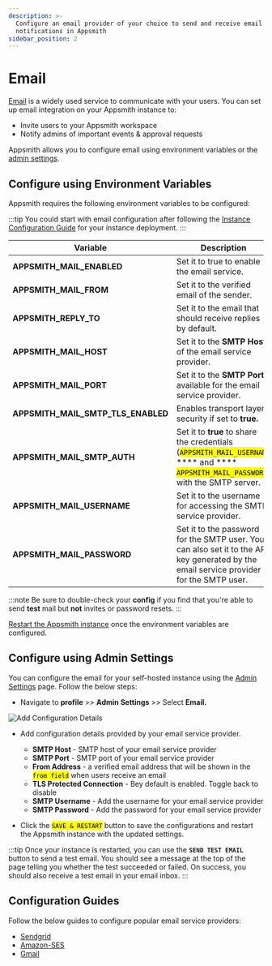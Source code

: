 ```yaml
---
description: >-
  Configure an email provider of your choice to send and receive email
  notifications in Appsmith
sidebar_position: 2
---
```


# Email

[Email](https://en.wikipedia.org/wiki/Email) is a widely used service to communicate with your users. You can set up email integration on your Appsmith instance to:

* Invite users to your Appsmith workspace
* Notify admins of important events & approval requests

Appsmith allows you to configure email using environment variables or the [admin settings](../admin-settings.md#using-the-admin-settings-ui).

<object data="https://www.youtube.com/embed/NOAofPbmJWw?autoplay=0" width='750px' height='400px'></object> 
 
## Configure using Environment Variables

Appsmith requires the following environment variables to be configured:

:::tip
You could start with email configuration after following the [Instance Configuration Guide](../) for your instance deployment.
:::

| Variable                               | Description                                                                                                                                                                                             |
| -------------------------------------- | ------------------------------------------------------------------------------------------------------------------------------------------------------------------------------------------------------- |
| **APPSMITH\_MAIL\_ENABLED**            | Set it to true to enable the email service.                                                                                                                                                             |
| **APPSMITH\_MAIL\_FROM**               | Set it to the verified email of the sender.                                                                                                                                                             |
| **APPSMITH\_REPLY\_TO**                | Set it to the email that should receive replies by default.                                                                                                                                             |
| **APPSMITH\_MAIL\_HOST**               | Set it to the **SMTP Host** of the email service provider.                                                                                                                                              |
| **APPSMITH\_MAIL\_PORT**               | Set it to the **SMTP Port** available for the email service provider.                                                                                                                                   |
| **APPSMITH\_MAIL\_SMTP\_TLS\_ENABLED** | Enables transport layer security if set to **true.**                                                                                                                                                    |
| **APPSMITH\_MAIL\_SMTP\_AUTH**         | Set it to **true** to share the credentials (<mark >`APPSMITH_MAIL_USERNAME`</mark> **** and **** <mark>`APPSMITH_MAIL_PASSWORD`</mark>**)** with the SMTP server. |
| **APPSMITH\_MAIL\_USERNAME**           | Set it to the username for accessing the SMTP service provider.                                                                                                                                         |
| **APPSMITH\_MAIL\_PASSWORD**           | Set it to the password for the SMTP user. You can also set it to the API key generated by the email service provider for the SMTP user.                                                                 |

:::note
Be sure to double-check your **config** if you find that you're able to send **test** mail but **not** invites or password resets.
:::

[Restart the Appsmith instance](../) once the environment variables are configured.

## Configure using Admin Settings

You can configure the email for your self-hosted instance using the [Admin Settings](../admin-settings.md#using-the-admin-settings-ui) page. Follow the below steps:

* Navigate to **profile** >> **Admin Settings** >> Select **Email.**

![Add Configuration Details](</img/Instance_Configuration__Email__Configure_using_Admin_Settings.png>)

*   Add configuration details provided by your email service provider.

    * **SMTP Host** - SMTP host of your email service provider
    * **SMTP Port** - SMTP port of your email service provider
    * **From Address** - a verified email address that will be shown in the <mark >`from field`</mark> when users receive an email
    * **TLS Protected Connection** - Bey default is enabled. Toggle back to disable
    * **SMTP Username** - Add the username for your email service provider
    * **SMTP Password** - Add the password for your email service provider


* Click the <mark >`SAVE & RESTART`</mark> button to save the configurations and restart the Appsmith instance with the updated settings.

:::tip
Once your instance is restarted, you can use the **`SEND TEST EMAIL`** button to send a test email. You should see a message at the top of the page telling you whether the test succeeded or failed. On success, you should also receive a test email in your email inbox.
:::

## Configuration Guides

Follow the below guides to configure popular email service providers:


* [Sendgrid](sendgrid.md)
* [Amazon-SES](amazon-ses.md)
* [Gmail](gmail.md)

